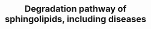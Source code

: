 ---
annotations:
- type: Pathway Ontology
  value: altered sphingolipid metabolic pathway
- type: Disease Ontology
  value: Tay-Sachs disease
- type: Pathway Ontology
  value: sphingolipid metabolic pathway
- type: Disease Ontology
  value: Niemann-Pick disease
- type: Disease Ontology
  value: Niemann-Pick disease type A
- type: Disease Ontology
  value: gangliosidosis
- type: Disease Ontology
  value: Fabry disease
- type: Disease Ontology
  value: GM2 gangliosidosis
- type: Disease Ontology
  value: Krabbe disease
- type: Disease Ontology
  value: disease
- type: Pathway Ontology
  value: glycosphingolipid metabolic pathway
- type: Disease Ontology
  value: '"GM2 gangliosidosis'
- type: Disease Ontology
  value: metachromatic leukodystrophy
- type: Pathway Ontology
  value: sphingolipid degradation pathway
- type: Disease Ontology
  value: Niemann-Pick disease type B
- type: Pathway Ontology
  value: lacto-series glycosphingolipid metabolic pathway
- type: Pathway Ontology
  value: sphingolipid biosynthetic pathway
- type: Disease Ontology
  value: Sandhoff disease
- type: Disease Ontology
  value: GM1 gangliosidosis
- type: Disease Ontology
  value: Farber lipogranulomatosis
- type: Disease Ontology
  value: Gaucher's disease
authors:
- DeSl
- Andra
- Egonw
- AdoBioInfo
- IreneHemel
- Khanspers
- Finterly
- Fehrhart
communities:
- IEM
- RareDiseases
description: Test pathway to include dieases in pathways, in order to deduce biomarkers.
last-edited: 2021-11-30
organisms:
- Homo sapiens
redirect_from:
- /index.php/Pathway:WP4153
- /instance/WP4153
schema-jsonld:
- '@context': https://schema.org/
  '@id': https://wikipathways.github.io/pathways/WP4153.html
  '@type': Dataset
  creator:
    '@type': Organization
    name: WikiPathways
  description: Test pathway to include dieases in pathways, in order to deduce biomarkers.
  keywords:
  - GalCer-beta-galactosidase
  - HEXB
  - GM1-beta-galactosidase (GLB)
  - digalactosylceramide alpha
  - Globoside example 1
  - Sap-A
  - HEXA
  - beta-hexosaminidase A, B
  - acrylsulfatase A
  - sialidase
  - Sphingosine
  - sphingomyelinase
  - glucosylceramide-beta-glucosidase
  - glucosylceramide
  - alpha-galactosidase A
  - GM2
  - sialidase 1
  - GM1a
  - GLB1
  - digalactosylceramide beta
  - sialidase 4
  - GA2
  - 'GM2A '
  - Sulfatide
  - Ceramide
  - GM1-beta-galactosidease (GLB)
  - GM2-activator
  - sialidase 2
  - globotriaosylceramide
  - galactosyl-ceramide
  - sialidase 3
  - acid ceramidase
  - GM3
  - Sap-C
  - Sap-B
  - Globoside
  - digalactosylceramide
  - lactosylceramide
  - Globoside example 2
  - GA1
  - Sphingomyelin
  license: CC0
  name: Degradation pathway of sphingolipids, including diseases
seo: CreativeWork
title: Degradation pathway of sphingolipids, including diseases
wpid: WP4153
---